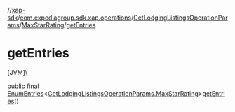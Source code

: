 //[xap-sdk](../../../../index.md)/[com.expediagroup.sdk.xap.operations](../../index.md)/[GetLodgingListingsOperationParams](../index.md)/[MaxStarRating](index.md)/[getEntries](get-entries.md)

# getEntries

[JVM]\

public final [EnumEntries](https://kotlinlang.org/api/latest/jvm/stdlib/kotlin.enums/-enum-entries/index.html)&lt;[GetLodgingListingsOperationParams.MaxStarRating](index.md)&gt;[getEntries](get-entries.md)()
